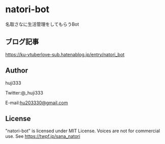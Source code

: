 # natori-bot
名取さなに生活管理をしてもらうBot
## ブログ記事
https://ku-vtuberlove-sub.hatenablog.jp/entry/natori_bot
## Author
huji333

Twitter:@_huji333

E-mail:hu203330@gmail.com

## License
"natori-bot" is licensed under MIT License.
Voices are not for commercial use. See https://twpf.jp/sana_natori

